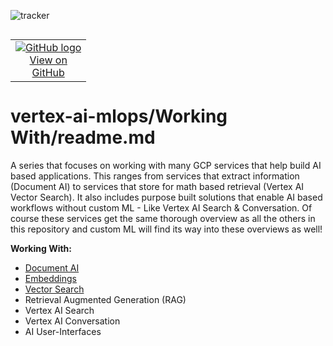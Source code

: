 ![tracker](https://us-central1-vertex-ai-mlops-369716.cloudfunctions.net/pixel-tracking?path=statmike%2Fvertex-ai-mlops%2FWorking+With&file=readme.md)
<!--- header table --->
<table align="left">     
  <td style="text-align: center">
    <a href="https://github.com/statmike/vertex-ai-mlops/blob/main/Working%20With/readme.md">
      <img src="https://cloud.google.com/ml-engine/images/github-logo-32px.png" alt="GitHub logo">
      <br>View on<br>GitHub
    </a>
  </td>
</table><br/><br/><br/><br/>

---
# vertex-ai-mlops/Working With/readme.md

A series that focuses on working with many GCP services that help build AI based applications.  This ranges from services that extract information (Document AI) to services that store for math based retrieval (Vertex AI Vector Search).  It also includes purpose built solutions that enable AI based workflows without custom ML - Like Vertex AI Search & Conversation. Of course these services get the same thorough overview as all the others in this repository and custom ML will find its way into these overviews as well!

**Working With:**
- [Document AI](./Document%20AI/readme.md)
- [Embeddings](./Embeddings/readme.md)
- [Vector Search](./Vector%20Search/readme.md)
- Retrieval Augmented Generation (RAG)
- Vertex AI Search
- Vertex AI Conversation
- AI User-Interfaces